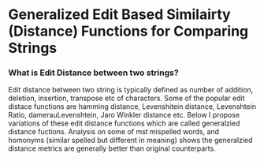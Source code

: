 # Generalized Edit Based Similairty (Distance) Functions for Comparing Strings


### What is Edit Distance between two strings?

Edit distance between two string is typically defined as number of addition, deletion, insertion, transpose etc of characters. Some of the popular 
edit distace functions are hamming distance, Levenshitein distance, Levenshtein Ratio, damerauLevenshtein, Jaro Winkler distance etc. 
Below I propose variations of these edit distance functions which are called generalzied distance fuctions. Analysis on some of mst mispelled words, and homonyms (similar spelled but different in meaning)
shows the generalzied distance metrics are generally better than original counterparts.
